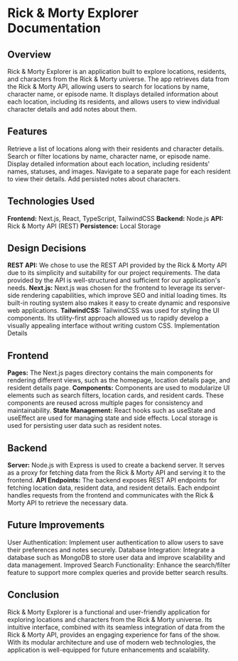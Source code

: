 # **Rick & Morty Explorer Documentation**
## **Overview**
Rick & Morty Explorer is an application built to explore locations, residents, and characters from the Rick & Morty universe. The app retrieves data from the Rick & Morty API, allowing users to search for locations by name, character name, or episode name. It displays detailed information about each location, including its residents, and allows users to view individual character details and add notes about them.

## **Features**
Retrieve a list of locations along with their residents and character details.
Search or filter locations by name, character name, or episode name.
Display detailed information about each location, including residents' names, statuses, and images.
Navigate to a separate page for each resident to view their details.
Add persisted notes about characters.

## **Technologies Used**
**Frontend:** Next.js, React, TypeScript, TailwindCSS
**Backend:** Node.js
**API:** Rick & Morty API (REST)
**Persistence:** Local Storage

## **Design Decisions**
**REST API:** We chose to use the REST API provided by the Rick & Morty API due to its simplicity and suitability for our project requirements. The data provided by the API is well-structured and sufficient for our application's needs.
**Next.js:** Next.js was chosen for the frontend to leverage its server-side rendering capabilities, which improve SEO and initial loading times. Its built-in routing system also makes it easy to create dynamic and responsive web applications.
**TailwindCSS:** TailwindCSS was used for styling the UI components. Its utility-first approach allowed us to rapidly develop a visually appealing interface without writing custom CSS.
Implementation Details

## **Frontend**
**Pages:** The Next.js pages directory contains the main components for rendering different views, such as the homepage, location details page, and resident details page.
**Components:** Components are used to modularize UI elements such as search filters, location cards, and resident cards. These components are reused across multiple pages for consistency and maintainability.
**State Management:** React hooks such as useState and useEffect are used for managing state and side effects. Local storage is used for persisting user data such as resident notes.

## **Backend**
**Server:** Node.js with Express is used to create a backend server. It serves as a proxy for fetching data from the Rick & Morty API and serving it to the frontend.
**API Endpoints:** The backend exposes REST API endpoints for fetching location data, resident data, and resident details. Each endpoint handles requests from the frontend and communicates with the Rick & Morty API to retrieve the necessary data.

## **Future Improvements**
User Authentication: Implement user authentication to allow users to save their preferences and notes securely.
Database Integration: Integrate a database such as MongoDB to store user data and improve scalability and data management.
Improved Search Functionality: Enhance the search/filter feature to support more complex queries and provide better search results.

## **Conclusion**
Rick & Morty Explorer is a functional and user-friendly application for exploring locations and characters from the Rick & Morty universe. Its intuitive interface, combined with its seamless integration of data from the Rick & Morty API, provides an engaging experience for fans of the show. With its modular architecture and use of modern web technologies, the application is well-equipped for future enhancements and scalability.